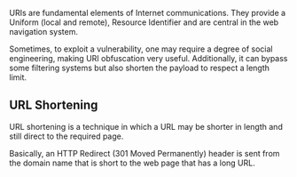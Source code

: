 URIs are fundamental elements of Internet communications. They provide a Uniform (local and remote), Resource Identifier
and are central in the web navigation system.

Sometimes, to exploit a vulnerability, one may require a degree of social engineering, making URI obfuscation very useful. Additionally, it can bypass some filtering systems but also shorten the payload to respect a length limit.
## URL Shortening
URL shortening is a technique in which a URL may be shorter in length and still direct to the required page.

Basically, an HTTP Redirect (301 Moved Permanently) header is sent from the domain name that is short to the web page that has a long URL.